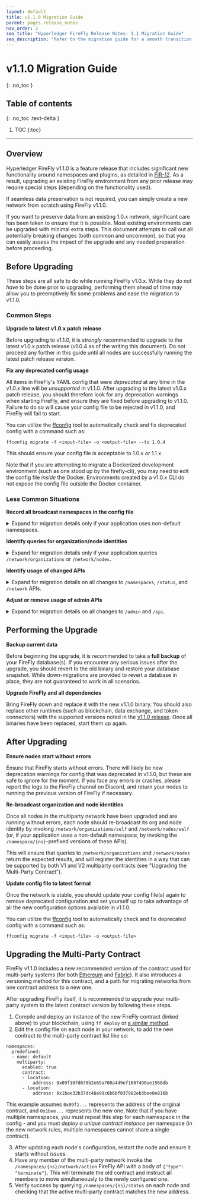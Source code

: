 ```yaml
---
layout: default
title: v1.1.0 Migration Guide
parent: pages.release_notes
nav_order: 2
seo_title: "Hyperledger FireFly Release Notes: 1.1 Migration Guide"
seo_description: "Refer to the migration guide for a smooth transition from version 1.1 to the latest release of Hyperledger FireFly."
---
```


# v1.1.0 Migration Guide
{: .no_toc }

## Table of contents
{: .no_toc .text-delta }

1. TOC
{:toc}

---

## Overview

Hyperledger FireFly v1.1.0 is a feature release that includes significant new functionality around namespaces and plugins, as detailed in [FIR-12](https://github.com/hyperledger/firefly-fir/pull/12). As a result, upgrading an existing FireFly environment from any prior release may require special steps (depending on the functionality used).

If seamless data preservation is not required, you can simply create a new network from scratch using FireFly v1.1.0.

If you want to preserve data from an existing 1.0.x network, significant care has been taken to ensure that it is possible. Most existing environments can be upgraded with minimal extra steps. This document attempts to call out all potentially breaking changes (both common and uncommon), so that you can easily assess the impact of the upgrade and any needed preparation before proceeding.

## Before Upgrading

These steps are all safe to do while running FireFly v1.0.x. While they do not _have_ to be done prior to upgrading, performing them ahead of time may allow you to preemptively fix some problems and ease the migration to v1.1.0.

### Common Steps

**Upgrade to latest v1.0.x patch release**

Before upgrading to v1.1.0, it is _strongly_ recommended to upgrade to the latest v1.0.x patch release (v1.0.4 as of the writing this document). Do not proceed any further in this guide until all nodes are successfully running the latest patch release version.

**Fix any deprecated config usage**

All items in FireFly's YAML config that were _deprecated_ at any time in the v1.0.x line will be _unsupported_ in v1.1.0. After upgrading to the latest v1.0.x patch release, you should therefore look for any deprecation warnings when starting FireFly, and ensure they are fixed before upgrading to v1.1.0. Failure to do so will cause your config file to be rejected in v1.1.0, and FireFly will fail to start.

You can utilize the [ffconfig](https://github.com/hyperledger/firefly/tree/main/ffconfig) tool to automatically check and fix deprecated config with a command such as:

```
ffconfig migrate -f <input-file> -o <output-file> --to 1.0.4
```

This should ensure your config file is acceptable to 1.0.x _or_ 1.1.x.

Note that if you are attempting to migrate a Dockerized development environment (such as one stood up by the firefly-cli), you may need to edit the config file _inside_ the Docker. Environments created by a v1.0.x CLI do not expose the config file outside the Docker container.

### Less Common Situations

**Record all broadcast namespaces in the config file**

<details>
<summary>Expand for migration details only if your application uses non-default namespaces.</summary>

FireFly v1.0 allowed for the dynamic creation of new namespaces by broadcasting a namespace definition to all nodes. This functionality is _removed_ in v1.1.0. If your network relies on any namespaces that were created via a broadcast, you must add those namespaces to the `namespaces.predefined` list in your YAML config prior to upgrade. If you do not, they will cease to function after upgrading to v1.1.0 (all events on those namespaces will be ignored by your node).

</details>

**Identify queries for organization/node identities**

<details>
<summary>Expand for migration details only if your application queries <code>/network/organizations</code> or <code>/network/nodes</code>.</summary>

Applications that query `/network/organizations` or `/network/nodes` will temporarily receive _empty result lists_ after upgrading to v1.1.0, just until all identities have been re-registered (see steps in "After Upgrading"). This is because organization and node identities were broadcast on a global "ff_system" namespace in v1.0, but are no longer global in v1.1.0.

The simplest solution is to shut down applications until the FireFly upgrade is complete on all nodes and all identities have been re-broadcast.

If this poses a problem and you require zero downtime from these APIs, you can proactively mitigate with the following steps in your application code:

- Applications that query the `/network/organizations` may be altered to _also_ query `/namespaces/ff_system/network/organizations` and combine the results (but should disregard the second query if it fails).
- Applications that query the `/network/nodes` may be altered to _also_ query `/namespaces/ff_system/network/nodes` and combine the results (but should disregard the second query if it fails).

Further details on the changes to `/network` APIs are provided in the next section.

</details>

**Identify usage of changed APIs**

<details>
<summary>Expand for migration details on all changes to <code>/namespaces</code>, <code>/status</code>, and <code>/network</code> APIs.</summary>

The primary API change in this version is that the "global" paths beginning with `/network` and `/status` have been relocated under the `/namespaces/{ns}` prefix, as this data is now specific to a namespace instead of being global. At the same time, the API server has been enhanced so that omitting a namespace from an API path will _query the default namespace_ instead. That is, querying `/messages` is now the same as querying `/namespaces/default/messages` (assuming your default namespace is named "default"). This has the effect that most of the moved APIs will continue to function without requiring changes. See below for details on the affected paths.

These global routes have been moved under `/namespaces/{ns}`. Continuing to use them without the namespace prefix **will still work**, and will simply query the default namespace.

```
/network/diddocs/{did}
/network/nodes
/network/nodes/{nameOrId}
/network/nodes/self
/network/organizations
/network/organizations/{nameOrId}
/network/organizations/self
/status
/status/batchmanager
```

These global routes have been moved under `/namespaces/{ns}` and have also been deprecated in favor of a new route name. Continuing to use them without the namespace prefix **will still work**, and will simply query the default namespace. However, it is recommended to switch to the new API spelling when possible.

```
/network/identities - replaced by existing /namespaces/{ns}/identities
/network/identities/{did} - replaced by new /namespaces/{ns}/identities/{did}
```

These global routes have been have been permanently renamed. They are deemed less likely to be used by client applications, but any usage **will be broken** by this release and must be changed after upgrading.

```
/status/pins - moved to /namespaces/{ns}/pins (or /pins to query the default namespace)
/status/websockets - moved to /websockets
```

The response bodies of the following APIs have also had fields removed. Any usage of the removed fields **will be broken** by this release and must be changed after upgrading.

```
/namespaces - removed all fields except "name", "description", "created"
/namespaces/{ns} - same as above
/namespaces/{ns}/status - removed "defaults"
```

</details>

**Adjust or remove usage of admin APIs**

<details>
<summary>Expand for migration details on all changes to <code>/admin</code> and <code>/spi</code>.</summary>

FireFly provides an administrative API in addition to the normal API. In v1.1.0, this has been renamed to
SPI (Service Provider Interface). Consequently, all of the routes have moved from `/admin` to `/spi`, and
the config section has been renamed from `admin` to `spi`. There is no automatic migration provided, so
any usage of the old routes will need to be changed, and your config file will need to be adjusted if you
wish to keep the SPI enabled (although it is perfectly fine to have both `admin` and `spi` sections if
needed for migration).

The ability to set FireFly config via these routes has also been removed. Any usage of the `/admin/config`
routes must be discontinued, and config should be set exclusively by editing the FireFly config file.
The only route retained from this functionality was `/admin/config/reset`, which has been renamed to
`/spi/reset` - this will continue to be available for performing a soft reset that reloads FireFly's config.

</details>

## Performing the Upgrade

**Backup current data**

Before beginning the upgrade, it is recommended to take a **full backup** of your FireFly database(s).
If you encounter any serious issues after the upgrade, you should revert to the old binary and restore
your database snapshot. While down-migrations are provided to revert a database in place, they are
not guaranteed to work in all scenarios.

**Upgrade FireFly and all dependencies**

Bring FireFly down and replace it with the new v1.1.0 binary. You should also replace other runtimes (such as blockchain, data exchange, and token connectors) with the supported versions noted in the [v1.1.0 release](https://github.com/hyperledger/firefly/releases/tag/v1.1.0). Once all binaries have been replaced, start them up again.

## After Upgrading

**Ensure nodes start without errors**

Ensure that FireFly starts without errors. There will likely be new deprecation warnings for config that was deprecated in v1.1.0, but these are safe to ignore for the moment. If you face any errors or crashes, please report the logs to the FireFly channel on Discord, and return your nodes to running the previous version of FireFly if necessary.

**Re-broadcast organization and node identities**

Once all nodes in the multiparty network have been upgraded and are running without errors, each node should re-broadcast its org and node identity by invoking `/network/organizations/self` and `/network/nodes/self` (or, if your application uses a non-default namespace, by invoking the `/namespace/{ns}`-prefixed versions of these APIs).

This will ensure that queries to `/network/organizations` and `/network/nodes` return the expected results, and will register the identities in a way that can be supported by both V1 and V2 multiparty contracts (see "Upgrading the Multi-Party Contract").

**Update config file to latest format**

Once the network is stable, you should update your config file(s) again to remove deprecated
configuration and set yourself up to take advantage of all the new configuration options
available in v1.1.0.

You can utilize the [ffconfig](https://github.com/hyperledger/firefly/tree/main/ffconfig) tool to automatically check and fix deprecated config with a command such as:

```
ffconfig migrate -f <input-file> -o <output-file>
```

## Upgrading the Multi-Party Contract

FireFly v1.1.0 includes a new recommended version of the contract used for multi-party systems (for both [Ethereum](https://github.com/hyperledger/firefly/tree/main/smart_contracts/ethereum/solidity_firefly/contracts) and [Fabric](https://github.com/hyperledger/firefly/tree/main/smart_contracts/fabric/firefly-go/chaincode)). It also introduces a versioning method for this contract, and a path for migrating networks from one contract address to a new one.

After upgrading FireFly itself, it is recommended to upgrade your multi-party system to the
latest contract version by following these steps.

1. Compile and deploy an instance of the new FireFly contract (linked above) to your blockchain, using `ff deploy` or [a similar method](https://hyperledger.github.io/firefly/tutorials/custom_contracts/ethereum.html#contract-deployment).
2. Edit the config file on each node in your network, to add the new contract to the multi-party contract list like so:

```
namespaces:
  predefined:
  - name: default
    multiparty:
      enabled: true
      contract:
      - location:
          address: 0x09f107d670b2e69a700a4d9ef1687490ae1568db
      - location:
          address: 0x1bee32b37dc48e99c6b6bf037982eb3bee0e816b
```

This example assumes `0x09f1...` represents the address of the original contract, and `0x1bee...` represents the new one. Note that if you have multiple namespaces, you must repeat this step for each namespace in the config - and you must _deploy a unique contract instance_ per namespace (in the new network rules, multiple namespaces cannot share a single contract).

3. After updating each node's configuration, restart the node and ensure it starts without issues.
4. Have any member of the multi-party network invoke the `/namespaces/{ns}/network/action` FireFly API with a body of `{"type": "terminate"}`. This will terminate the old contract and instruct all members to move simultaneously to the newly configured one.
5. Verify success by querying `/namespaces/{ns}/status` on each node and checking that the active multi-party contract matches the new address.
